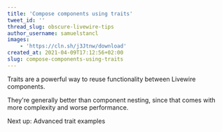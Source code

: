 ```yaml
---
title: 'Compose components using traits'
tweet_id: ''
thread_slug: obscure-livewire-tips
author_username: samuelstancl
images:
    - 'https://cln.sh/j3Jtnw/download'
created_at: 2021-04-09T17:12:56+02:00
slug: compose-components-using-traits
---
```


Traits are a powerful way to reuse functionality between Livewire components.

They're generally better than component nesting, since that comes with more complexity and worse performance.

Next up: Advanced trait examples
